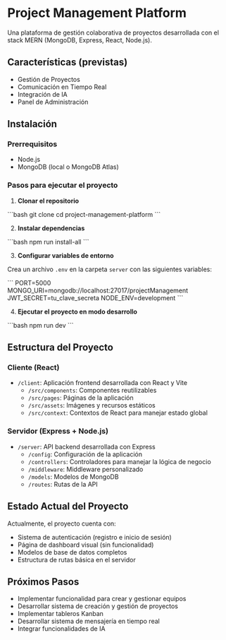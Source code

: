 # Project Management Platform

Una plataforma de gestión colaborativa de proyectos desarrollada con el stack MERN (MongoDB, Express, React, Node.js).

## Características (previstas)

- Gestión de Proyectos
- Comunicación en Tiempo Real
- Integración de IA
- Panel de Administración

## Instalación

### Prerrequisitos

- Node.js
- MongoDB (local o MongoDB Atlas)

### Pasos para ejecutar el proyecto

1. **Clonar el repositorio**

\`\`\`bash
git clone <url-del-repositorio>
cd project-management-platform
\`\`\`

2. **Instalar dependencias**

\`\`\`bash
npm run install-all
\`\`\`

3. **Configurar variables de entorno**

Crea un archivo `.env` en la carpeta `server` con las siguientes variables:

\`\`\`
PORT=5000
MONGO_URI=mongodb://localhost:27017/projectManagement
JWT_SECRET=tu_clave_secreta
NODE_ENV=development
\`\`\`

4. **Ejecutar el proyecto en modo desarrollo**

\`\`\`bash
npm run dev
\`\`\`

## Estructura del Proyecto

### Cliente (React)

- `/client`: Aplicación frontend desarrollada con React y Vite
  - `/src/components`: Componentes reutilizables
  - `/src/pages`: Páginas de la aplicación
  - `/src/assets`: Imágenes y recursos estáticos
  - `/src/context`: Contextos de React para manejar estado global

### Servidor (Express + Node.js)

- `/server`: API backend desarrollada con Express
  - `/config`: Configuración de la aplicación
  - `/controllers`: Controladores para manejar la lógica de negocio
  - `/middleware`: Middleware personalizado
  - `/models`: Modelos de MongoDB
  - `/routes`: Rutas de la API

## Estado Actual del Proyecto

Actualmente, el proyecto cuenta con:

- Sistema de autenticación (registro e inicio de sesión)
- Página de dashboard visual (sin funcionalidad)
- Modelos de base de datos completos
- Estructura de rutas básica en el servidor

## Próximos Pasos

- Implementar funcionalidad para crear y gestionar equipos
- Desarrollar sistema de creación y gestión de proyectos
- Implementar tableros Kanban
- Desarrollar sistema de mensajería en tiempo real
- Integrar funcionalidades de IA

